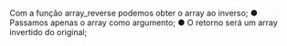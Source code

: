 Com a função array_reverse podemos obter o array ao inverso; ● Passamos apenas o array como argumento; ● O retorno será um array invertido do original;